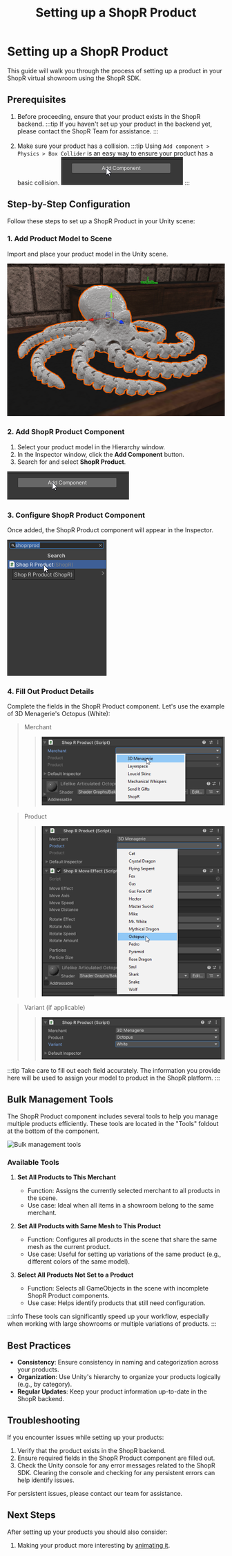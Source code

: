 ﻿---
title: Setting up a ShopR Product
sidebar_position: 11
description: A comprehensive guide on configuring products within the ShopR SDK, including step-by-step instructions and bulk management tools.
---

# Setting up a ShopR Product

This guide will walk you through the process of setting up a product in your ShopR virtual showroom using the ShopR SDK.

## Prerequisites
1. Before proceeding, ensure that your product exists in the ShopR backend.
:::tip
If you haven't set up your product in the backend yet, please contact the ShopR Team for assistance.
:::
<br></br>
2. Make sure your product has a collision.
:::tip
Using `Add component > Physics > Box Collider` is an easy way to ensure your product has a basic collision.
![Adding the ShopR Product component](../img/AddComponent.png)
:::

## Step-by-Step Configuration

Follow these steps to set up a ShopR Product in your Unity scene:

### 1. Add Product Model to Scene

Import and place your product model in the Unity scene.

![Selecting an item in the Unity scene](../img/SelectItem.png)

### 2. Add ShopR Product Component

1. Select your product model in the Hierarchy window.
2. In the Inspector window, click the **Add Component** button.
3. Search for and select **ShopR Product**.

![Adding the ShopR Product component](../img/AddComponent.png)

### 3. Configure ShopR Product Component

Once added, the ShopR Product component will appear in the Inspector.

![ShopR Product component in the Inspector](../img/ShopRProduct.png)

### 4. Fill Out Product Details

Complete the fields in the ShopR Product component. Let's use the example of 3D Menagerie's Octopus (White):

> Merchant
>>![Additional component fields](../img/comp1.png)

> Product
>>![More component fields](../img/comp2.png)

> Variant (if applicable)
>>![Final component fields](../img/comp3.png)

:::tip
Take care to fill out each field accurately. The information you provide here will be used to assign your model to product in the ShopR platform.
:::

## Bulk Management Tools

The ShopR Product component includes several tools to help you manage multiple products efficiently. These tools are located in the "Tools" foldout at the bottom of the component.

![Bulk management tools](../img/tools.png)

### Available Tools

1. **Set All Products to This Merchant**
    - Function: Assigns the currently selected merchant to all products in the scene.
    - Use case: Ideal when all items in a showroom belong to the same merchant.

2. **Set All Products with Same Mesh to This Product**
    - Function: Configures all products in the scene that share the same mesh as the current product.
    - Use case: Useful for setting up variations of the same product (e.g., different colors of the same model).

3. **Select All Products Not Set to a Product**
    - Function: Selects all GameObjects in the scene with incomplete ShopR Product components.
    - Use case: Helps identify products that still need configuration.

:::info
These tools can significantly speed up your workflow, especially when working with large showrooms or multiple variations of products.
:::

## Best Practices

- **Consistency**: Ensure consistency in naming and categorization across your products.
- **Organization**: Use Unity's hierarchy to organize your products logically (e.g., by category).
- **Regular Updates**: Keep your product information up-to-date in the ShopR backend.

## Troubleshooting

If you encounter issues while setting up your products:

1. Verify that the product exists in the ShopR backend.
2. Ensure required fields in the ShopR Product component are filled out.
3. Check the Unity console for any error messages related to the ShopR SDK. Clearing the console and checking for any persistent errors can help identify issues.

For persistent issues, please contact our team for assistance.

## Next Steps

After setting up your products you should also consider:

1. Making your product more interesting by [animating it](MakingAProductPop).